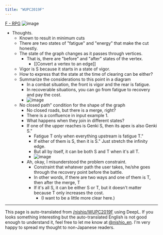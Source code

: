 ```yaml
---
title: "WUPC2019F"
---
```


[F - RPG](https://atcoder.jp/contests/wupc2019/tasks/wupc2019_f)
![image](https://gyazo.com/b7d9e87ab5927f6a16affa0feaadd2e2/thumb/1000)
- Thoughts.
    - Known to result in minimum cuts
    - There are two states of "fatigue" and "energy" that make the cut honestly.
    - The state of the graph changes as it passes through vertices.
        - That is, there are "before" and "after" states of the vertex.
            - [[Convert a vertex to an edge]]
    - Vigor is S because it starts in a state of vigor.
    - How to express that the state at the time of clearing can be either?
    - Summarize the considerations to this point in a diagram
        - In a combat situation, the front is vigor and the rear is fatigue.
        - In recoverable situations, you can go from fatigue to recovery and pay the cost.
        - ![image](https://gyazo.com/ffa8cbd1d6ea78c3997491877cb77fb4/thumb/1000)
    - No closed path" condition for the shape of the graph
        - No closed roads, but there is a merge, right?
        - There is a confluence in input example 1.
        - What happens when they join in different states?
        - If one of the upper reaches is Genki S, then its apex is also Genki S."
            - Fatigue T only when everything upstream is fatigue T."
            - If either of them is S, then it is S." Just stretch the infinity edge.
            - But all by itself, it can be both S and T when it's all T.
            - ![image](https://gyazo.com/04ed2dd16f5371ca5aca65cf11312711/thumb/1000)
        - Ah, okay, I misunderstood the problem constraint.
            - Constraint that whatever path the user takes, he/she goes through the recovery point before the battle.
            - In other words, if there are two ways and one of them is T, then after the merge, T
            - If it's all S, it can be either S or T, but it doesn't matter because T only increases the cost.
                - (I want to be a little more clear here.)

---
This page is auto-translated from [/nishio/WUPC2019F](https://scrapbox.io/nishio/WUPC2019F) using DeepL. If you looks something interesting but the auto-translated English is not good enough to understand it, feel free to let me know at [@nishio_en](https://twitter.com/nishio_en). I'm very happy to spread my thought to non-Japanese readers.